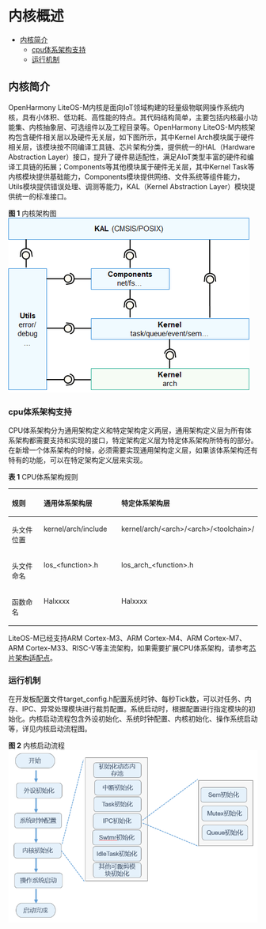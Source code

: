 # 内核概述<a name="ZH-CN_TOPIC_0000001123863153"></a>

-   [内核简介](#section1429342661510)
    -   [cpu体系架构支持](#section48891456112819)
    -   [运行机制](#section4599142312817)


## 内核简介<a name="section1429342661510"></a>

OpenHarmony LiteOS-M内核是面向IoT领域构建的轻量级物联网操作系统内核，具有小体积、低功耗、高性能的特点。其代码结构简单，主要包括内核最小功能集、内核抽象层、可选组件以及工程目录等。OpenHarmony LiteOS-M内核架构包含硬件相关层以及硬件无关层，如下图所示，其中Kernel Arch模块属于硬件相关层，该模块按不同编译工具链、芯片架构分类，提供统一的HAL（Hardware Abstraction Layer）接口，提升了硬件易适配性，满足AIoT类型丰富的硬件和编译工具链的拓展；Components等其他模块属于硬件无关层，其中Kernel Task等内核模块提供基础能力，Components模块提供网络、文件系统等组件能力，Utils模块提供错误处理、调测等能力，KAL（Kernel Abstraction Layer）模块提供统一的标准接口。

**图 1**  内核架构图<a name="fig17231457191415"></a>  
![](figure/内核架构图.png "内核架构图")

### cpu体系架构支持<a name="section48891456112819"></a>

CPU体系架构分为通用架构定义和特定架构定义两层，通用架构定义层为所有体系架构都需要支持和实现的接口，特定架构定义层为特定体系架构所特有的部分。在新增一个体系架构的时候，必须需要实现通用架构定义层，如果该体系架构还有特有的功能，可以在特定架构定义层来实现。

**表 1**  CPU体系架构规则

<a name="table577192233214"></a>
<table><thead align="left"><tr id="row977192213323"><th class="cellrowborder" valign="top" width="21.592159215921594%" id="mcps1.2.4.1.1"><p id="p15771422123213"><a name="p15771422123213"></a><a name="p15771422123213"></a>规则</p>
</th>
<th class="cellrowborder" valign="top" width="34.713471347134714%" id="mcps1.2.4.1.2"><p id="p57782211323"><a name="p57782211323"></a><a name="p57782211323"></a>通用体系架构层</p>
</th>
<th class="cellrowborder" valign="top" width="43.694369436943695%" id="mcps1.2.4.1.3"><p id="p977132223217"><a name="p977132223217"></a><a name="p977132223217"></a>特定体系架构层</p>
</th>
</tr>
</thead>
<tbody><tr id="row1577522103217"><td class="cellrowborder" valign="top" width="21.592159215921594%" headers="mcps1.2.4.1.1 "><p id="p378152243213"><a name="p378152243213"></a><a name="p378152243213"></a>头文件位置</p>
</td>
<td class="cellrowborder" valign="top" width="34.713471347134714%" headers="mcps1.2.4.1.2 "><p id="p37819227320"><a name="p37819227320"></a><a name="p37819227320"></a>kernel/arch/include</p>
</td>
<td class="cellrowborder" valign="top" width="43.694369436943695%" headers="mcps1.2.4.1.3 "><p id="p9783225321"><a name="p9783225321"></a><a name="p9783225321"></a>kernel/arch/&lt;arch&gt;/&lt;arch&gt;/&lt;toolchain&gt;/</p>
</td>
</tr>
<tr id="row16781422193218"><td class="cellrowborder" valign="top" width="21.592159215921594%" headers="mcps1.2.4.1.1 "><p id="p978112283215"><a name="p978112283215"></a><a name="p978112283215"></a>头文件命名</p>
</td>
<td class="cellrowborder" valign="top" width="34.713471347134714%" headers="mcps1.2.4.1.2 "><p id="p2781322193210"><a name="p2781322193210"></a><a name="p2781322193210"></a>los_&lt;function&gt;.h</p>
</td>
<td class="cellrowborder" valign="top" width="43.694369436943695%" headers="mcps1.2.4.1.3 "><p id="p912752623513"><a name="p912752623513"></a><a name="p912752623513"></a>los_arch_&lt;function&gt;.h</p>
</td>
</tr>
<tr id="row207882213215"><td class="cellrowborder" valign="top" width="21.592159215921594%" headers="mcps1.2.4.1.1 "><p id="p10789229321"><a name="p10789229321"></a><a name="p10789229321"></a>函数命名</p>
</td>
<td class="cellrowborder" valign="top" width="34.713471347134714%" headers="mcps1.2.4.1.2 "><p id="p1778202218329"><a name="p1778202218329"></a><a name="p1778202218329"></a>Halxxxx</p>
</td>
<td class="cellrowborder" valign="top" width="43.694369436943695%" headers="mcps1.2.4.1.3 "><p id="p207817224327"><a name="p207817224327"></a><a name="p207817224327"></a>Halxxxx</p>
</td>
</tr>
</tbody>
</table>

LiteOS-M已经支持ARM Cortex-M3、ARM Cortex-M4、ARM Cortex-M7、ARM Cortex-M33、RISC-V等主流架构，如果需要扩展CPU体系架构，请参考[芯片架构适配点](../porting/porting-chip-kernel-overview.md#section137431650339)。

### 运行机制<a name="section4599142312817"></a>

在开发板配置文件target\_config.h配置系统时钟、每秒Tick数，可以对任务、内存、IPC、异常处理模块进行裁剪配置。系统启动时，根据配置进行指定模块的初始化。内核启动流程包含外设初始化、系统时钟配置、内核初始化、操作系统启动等，详见内核启动流程图。

**图 2**  内核启动流程<a name="fig19742101817344"></a>  
![](figure/内核启动流程.png "内核启动流程")

